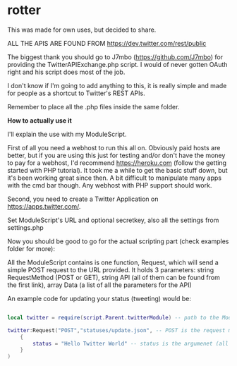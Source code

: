# rotter

This was made for own uses, but decided to share.

ALL THE APIS ARE FOUND FROM https://dev.twitter.com/rest/public 

The biggest thank you should go to J7mbo (https://github.com/J7mbo) for providing the TwitterAPIExchange.php script. I would of never gotten OAuth right and his script does most of the job.

I don't know if I'm going to add anything to this, it is really simple and made for people as a shortcut to Twitter's REST APIs.

Remember to place all the .php files inside the same folder.

**How to actually use it**

I'll explain the use with my ModuleScript.

First of all you need a webhost to run this all on. Obviously paid hosts are better, but if you are using this just for testing and/or don't have the money to pay for a webhost, I'd recommend https://heroku.com (follow the getting started with PHP tutorial). It took me a while to get the basic stuff down, but it's been working great since then. A bit difficult to manipulate many apps with the cmd bar though. Any webhost with PHP support should work.

Second, you need to create a Twitter Application on https://apps.twitter.com/.

Set ModuleScript's URL and optional secretkey, also all the settings from settings.php 

Now you should be good to go for the actual scripting part (check examples folder for more):

All the ModuleScript contains is one function, Request, which will send a simple POST request to the URL provided.
It holds 3 parameters: string RequestMethod (POST or GET), string API (all of them can be found from the first link), array Data (a list of all the parameters for the API)

An example code for updating your status (tweeting) would be:

```lua

local twitter = require(script.Parent.twitterModule) -- path to the ModuleScript

twitter:Request("POST","statuses/update.json", -- POST is the request method, statuses/update.json is the API
	{ 
  		status = "Hello Twitter World" -- status is the argumenet (all parameters can also be found from the REST API documentation)
	}
)

```


